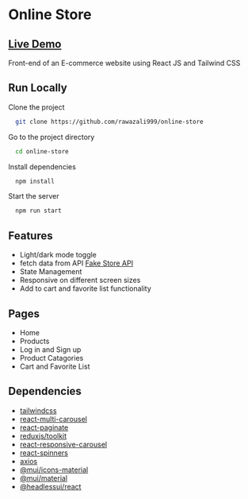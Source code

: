 # Online Store

## [Live Demo](https://online-store-rawaz.netlify.app/)

Front-end of an E-commerce website using React JS and Tailwind CSS

## Run Locally

Clone the project

```bash
  git clone https://github.com/rawazali999/online-store
```

Go to the project directory

```bash
  cd online-store
```

Install dependencies

```bash
  npm install
```

Start the server

```bash
  npm run start
```

## Features

- Light/dark mode toggle
- fetch data from API [Fake Store API](https://fakestoreapi.com/)
- State Management
- Responsive on different screen sizes
- Add to cart and favorite list functionality

## Pages

- Home
- Products
- Log in and Sign up
- Product Catagories
- Cart and Favorite List

## Dependencies

- [tailwindcss](https://tailwindcss.com/)
- [react-multi-carousel](https://www.npmjs.com/package/react-multi-carousel)
- [react-paginate](https://www.npmjs.com/package/react-paginate)
- [reduxjs/toolkit](https://redux-toolkit.js.org/)
- [react-responsive-carousel](https://www.npmjs.com/package/react-multi-carousel)
- [react-spinners](https://www.npmjs.com/package/react-spinners)
- [axios](https://axios-http.com/)
- [@mui/icons-material](https://mui.com/material-ui/icons/#svgicon)
- [@mui/material](https://mui.com/)
- [@headlessui/react](https://headlessui.com/)
